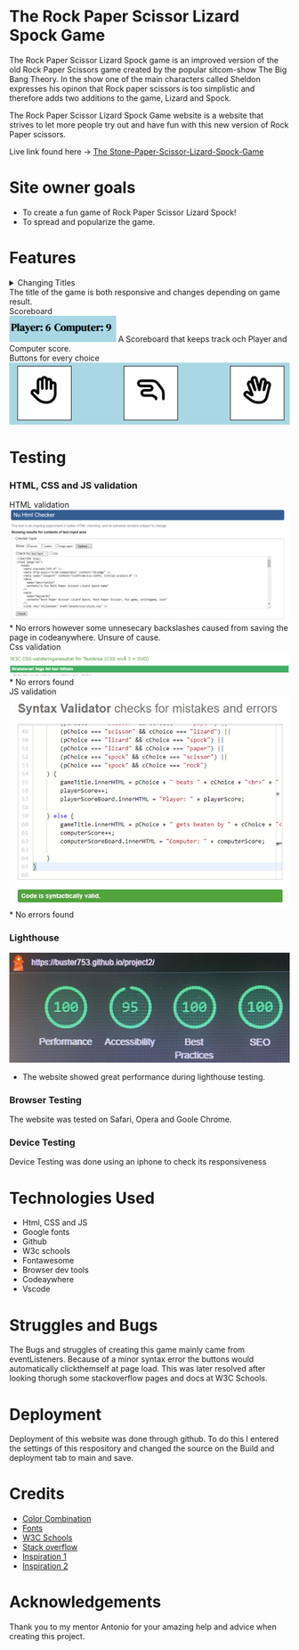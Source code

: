 # The Rock Paper Scissor Lizard Spock Game

The Rock Paper Scissor Lizard Spock game is an improved version of the old Rock Paper Scissors game created by the popular sitcom-show The Big Bang Theory. In the show one of the main characters called Sheldon expresses his opinon that Rock paper scissors is too simplistic and therefore adds two additions to the game, Lizard and Spock.

The Rock Paper Scissor Lizard Spock Game website is a website that strives to let more people try out and have fun with this new version of Rock Paper scissors.

Live link found here -> [The Stone-Paper-Scissor-Lizard-Spock-Game](https://buster753.github.io/project2/)

# Site owner goals
* To create a fun game of Rock Paper Scissor Lizard Spock!
* To spread and popularize the game.

# Features

<details>
<summary>Changing Titles</summary>
<img src="assets/images/project 2 titel.png">
<img src="assets/images/project 2 titel2.png">
</details>
The title of the game is both responsive and changes depending on game result.

<summary>Scoreboard</summary>
<img src="assets/images/scoreboard.png">
</details>
A Scoreboard that keeps track och Player and Computer score.

<summary>Buttons for every choice</summary>
<img src="assets/images/buttons.png">
</details>

# Testing

### HTML, CSS and JS validation

<summary>HTML validation</summary>
<img src="assets/images/htmlvalidatorproject2.png">
</details>
* No errors however some unnesecary backslashes caused from saving the page in codeanywhere. Unsure of cause.

<summary>Css validation</summary>
<img src="assets/images/cssvalidatorproject2.png">
</details>
* No errors found

<summary>JS validation</summary>
<img src="assets/images/JSvalidatorproject2.png">
</details>
* No errors found


### Lighthouse

<img src="assets/images/lighthouse.jpg">

* The website showed great performance during lighthouse testing.

### Browser Testing
The website was tested on Safari, Opera and Goole Chrome.

### Device Testing
Device Testing was done using an iphone to check its responsiveness

# Technologies Used

* Html, CSS and JS
* Google fonts
* Github
* W3c schools
* Fontawesome
* Browser dev tools
* Codeaywhere
* Vscode
  
# Struggles and Bugs
The Bugs and struggles of creating this game mainly came from eventListeners. 
Because of a minor syntax error the buttons would automatically clickthemself at page load.
This was later resolved after looking thorugh some stackoverflow pages and docs at W3C Schools.

# Deployment
Deployment of this website was done through github. 
To do this I entered the settings of this respository 
and changed the source on the Build and deployment tab to main and save.

# Credits

* [Color Combination](<https://webflow.com/blog/best-color-combinations>)
* [Fonts](https://fonts.google.com)
* [W3C Schools](https://www.w3schools.com)
* [Stack overflow](https://stackoverflow.com)
* [Inspiration 1](https://www.codewithfaraz.com/content/107/create-rock-paper-scissors-game-with-html-css-and-javascript#javascript-code)
* [Inspiration 2](https://www.geeksforgeeks.org/rock-paper-and-scissor-game-using-javascript/)

# Acknowledgements
Thank you to my mentor Antonio for your amazing help and advice when creating this project.